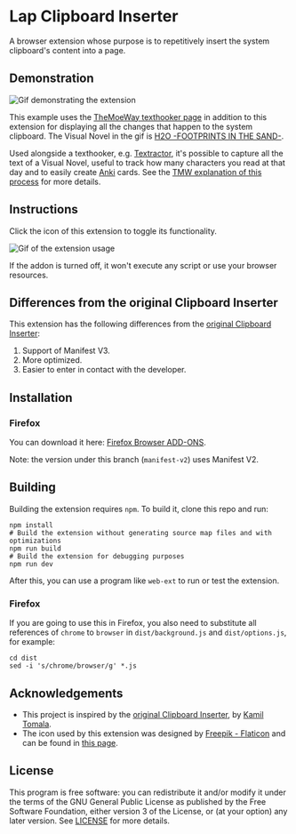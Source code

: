 # Lap Clipboard Inserter

A browser extension whose purpose is to repetitively insert the system clipboard's content into a page.

## Demonstration

![Gif demonstrating the extension](static/demonstration.gif)

This example uses the [TheMoeWay texthooker page](https://learnjapanese.moe/texthooker.html) in addition to this extension for displaying all the changes that happen to the system clipboard. The Visual Novel in the gif is [H2O -FOOTPRINTS IN THE SAND-](https://vndb.org/v473).

Used alongside a texthooker, e.g. [Textractor](https://github.com/Artikash/Textractor), it's possible to capture all the text of a Visual Novel, useful to track how many characters you read at that day and to easily create [Anki](https://apps.ankiweb.net/) cards. See the [TMW explanation of this process](https://learnjapanese.moe/vn/) for more details.

## Instructions

Click the icon of this extension to toggle its functionality.

![Gif of the extension usage](static/usage.gif)

If the addon is turned off, it won't execute any script or use your browser resources.

## Differences from the original Clipboard Inserter

This extension has the following differences from the [original Clipboard Inserter](https://github.com/kmltml/clipboard-inserter):

1. Support of Manifest V3.
2. More optimized.
3. Easier to enter in contact with the developer.

## Installation

### Firefox

You can download it here: [Firefox Browser ADD-ONS](https://addons.mozilla.org/en-US/firefox/addon/lap-clipboard-inserter/).

Note: the version under this branch (`manifest-v2`) uses Manifest V2.

## Building

Building the extension requires `npm`. To build it, clone this repo and run:

```shell
npm install
# Build the extension without generating source map files and with optimizations
npm run build
# Build the extension for debugging purposes
npm run dev
```

After this, you can use a program like `web-ext` to run or test the extension.

### Firefox

If you are going to use this in Firefox, you also need to substitute all references of `chrome` to `browser` in `dist/background.js` and `dist/options.js`, for example:

```shell
cd dist
sed -i 's/chrome/browser/g' *.js
```

## Acknowledgements

- This project is inspired by the [original Clipboard Inserter](https://github.com/kmltml/clipboard-inserter), by [Kamil Tomala](https://github.com/kmltml).
- The icon used by this extension was designed by [Freepik - Flaticon](https://www.flaticon.com/free-icons/clipboard) and can be found in [this page](https://www.flaticon.com/free-icon/paste_748035).

## License

This program is free software: you can redistribute it and/or modify it under the terms of the GNU General Public License as published by the Free Software Foundation, either version 3 of the License, or (at your option) any later version. See [LICENSE](LICENSE) for more details.
